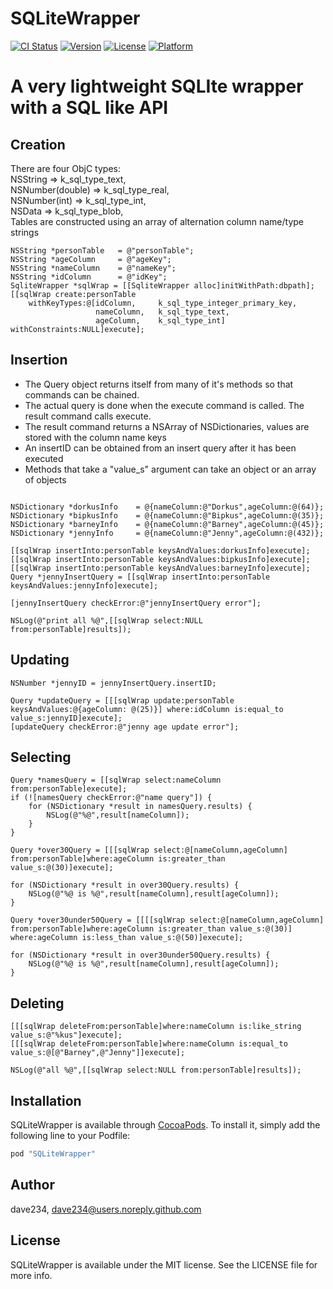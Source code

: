 # SQLiteWrapper

[![CI Status](http://img.shields.io/travis/dave234/SQLiteWrapper.svg?style=flat)](https://travis-ci.org/dave234/SQLiteWrapper)
[![Version](https://img.shields.io/cocoapods/v/SQLiteWrapper.svg?style=flat)](http://cocoapods.org/pods/SQLiteWrapper)
[![License](https://img.shields.io/cocoapods/l/SQLiteWrapper.svg?style=flat)](http://cocoapods.org/pods/SQLiteWrapper)
[![Platform](https://img.shields.io/cocoapods/p/SQLiteWrapper.svg?style=flat)](http://cocoapods.org/pods/SQLiteWrapper)

# A very lightweight SQLIte wrapper with a SQL like API
## Creation

There are four ObjC types:  
    NSString            => k_sql_type_text,  
    NSNumber(double)    => k_sql_type_real,  
    NSNumber(int)       => k_sql_type_int,  
    NSData              => k_sql_type_blob,  
Tables are constructed using an array of alternation column name/type strings
```
NSString *personTable   = @"personTable";
NSString *ageColumn     = @"ageKey";
NSString *nameColumn    = @"nameKey";
NSString *idColumn      = @"idKey";
SqliteWrapper *sqlWrap = [[SqliteWrapper alloc]initWithPath:dbpath];
[[sqlWrap create:personTable
    withKeyTypes:@[idColumn,     k_sql_type_integer_primary_key,
                   nameColumn,   k_sql_type_text,
                   ageColumn,    k_sql_type_int]
withConstraints:NULL]execute];
```
## Insertion

* The Query object returns itself from many of it's methods so that commands can be chained.
* The actual query is done when the execute command is called. The result command calls execute.
* The result command returns a NSArray of NSDictionaries, values are stored with the column name keys
* An insertID can be obtained from an insert query after it has been executed
* Methods that take a "value_s" argument can take an object or an array of objects 

```

NSDictionary *dorkusInfo    = @{nameColumn:@"Dorkus",ageColumn:@(64)};
NSDictionary *bipkusInfo    = @{nameColumn:@"Bipkus",ageColumn:@(35)};
NSDictionary *barneyInfo    = @{nameColumn:@"Barney",ageColumn:@(45)};
NSDictionary *jennyInfo     = @{nameColumn:@"Jenny",ageColumn:@(432)};

[[sqlWrap insertInto:personTable keysAndValues:dorkusInfo]execute];
[[sqlWrap insertInto:personTable keysAndValues:bipkusInfo]execute];
[[sqlWrap insertInto:personTable keysAndValues:barneyInfo]execute];
Query *jennyInsertQuery = [[sqlWrap insertInto:personTable keysAndValues:jennyInfo]execute];

[jennyInsertQuery checkError:@"jennyInsertQuery error"];

NSLog(@"print all %@",[[sqlWrap select:NULL from:personTable]results]);
```
## Updating
```
NSNumber *jennyID = jennyInsertQuery.insertID;

Query *updateQuery = [[[sqlWrap update:personTable keysAndValues:@{ageColumn: @(25)}] where:idColumn is:equal_to value_s:jennyID]execute];
[updateQuery checkError:@"jenny age update error"];

```
## Selecting
```
Query *namesQuery = [[sqlWrap select:nameColumn from:personTable]execute];
if (![namesQuery checkError:@"name query"]) {
    for (NSDictionary *result in namesQuery.results) {
        NSLog(@"%@",result[nameColumn]);
    }
}

Query *over30Query = [[[sqlWrap select:@[nameColumn,ageColumn] from:personTable]where:ageColumn is:greater_than value_s:@(30)]execute];

for (NSDictionary *result in over30Query.results) {
    NSLog(@"%@ is %@",result[nameColumn],result[ageColumn]);
}

Query *over30under50Query = [[[[sqlWrap select:@[nameColumn,ageColumn] from:personTable]where:ageColumn is:greater_than value_s:@(30)] where:ageColumn is:less_than value_s:@(50)]execute];

for (NSDictionary *result in over30under50Query.results) {
    NSLog(@"%@ is %@",result[nameColumn],result[ageColumn]);
}
```
## Deleting
```
[[[sqlWrap deleteFrom:personTable]where:nameColumn is:like_string value_s:@"%kus"]execute]; 
[[[sqlWrap deleteFrom:personTable]where:nameColumn is:equal_to value_s:@[@"Barney",@"Jenny"]]execute];

NSLog(@"all %@",[[sqlWrap select:NULL from:personTable]results]);
```


## Installation

SQLiteWrapper is available through [CocoaPods](http://cocoapods.org). To install
it, simply add the following line to your Podfile:

```ruby
pod "SQLiteWrapper"
```

## Author

dave234, dave234@users.noreply.github.com

## License

SQLiteWrapper is available under the MIT license. See the LICENSE file for more info.
